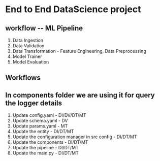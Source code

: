 # End to End DataScience project

## workflow -- ML Pipeline

1. Data Ingestion
2. Data Validation
3. Data Transformation - Feature Engineering, Data Preprocessing
4. Model Trainer
5. Model Evaluation

## Workflows
## In components folder we are using it for query the logger details

1. Update config.yaml - DI/DV/DT/MT
2. Update schema.yaml - DV
3. Update params.yaml - MT
4. Update the entity - DI/DT/MT
5. Update the configuration manager in src config - DI/DT/MT
6. Update the components - DI/DT/MT
7. Update the pipeline - DI/DT/MT
8. Update the main.py - DI/DT/MT
